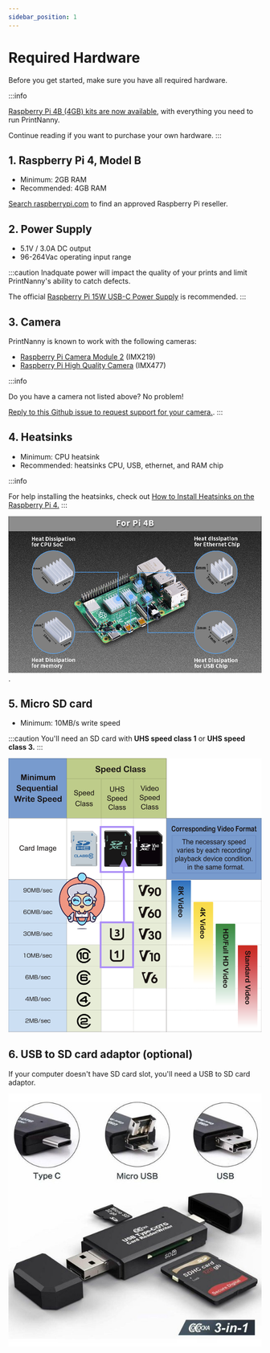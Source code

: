 ```yaml
---
sidebar_position: 1
---
```


# Required Hardware

Before you get started, make sure you have all required hardware.

:::info

[Raspberry Pi 4B (4GB) kits are now available](https://printnanny.ai/shop/raspberry-pi-4-kit), with everything you need to run PrintNanny.

Continue reading if you want to purchase your own hardware.
:::

## 1. Raspberry Pi 4, Model B 

* Minimum: 2GB RAM
* Recommended: 4GB RAM

[Search raspberrypi.com](https://www.raspberrypi.com/products/raspberry-pi-4-model-b/) to find an approved Raspberry Pi reseller.

## 2. Power Supply

* 5.1V / 3.0A DC output
* 96-264Vac operating input range

:::caution
Inadquate power will impact the quality of your prints and limit PrintNanny's ability to catch defects.

The official [Raspberry Pi 15W USB-C Power Supply](https://www.raspberrypi.com/products/type-c-power-supply/) is recommended.
:::

## 3. Camera

PrintNanny is known to work with the following cameras:

* [Raspberry Pi Camera Module 2](https://www.raspberrypi.com/products/camera-module-v2/) (IMX219)
* [Raspberry Pi High Quality Camera](https://www.raspberrypi.com/products/raspberry-pi-high-quality-camera/) (IMX477)

:::info

Do you have a camera not listed above? No problem! 

[Reply to this Github issue to request support for your camera.](https://github.com/bitsy-ai/printnanny-os/issues/38). 
:::

## 4. Heatsinks

* Minimum: CPU heatsink
* Recommended: heatsinks CPU, USB, ethernet, and RAM chip

:::info

For help installing the heatsinks, check out [How to Install Heatsinks on the Raspberry Pi 4.](https://www.youtube.com/watch?v=E-4GaAz7XNM)
:::

![Image showing dimensions and locations of heatsinks on Raspberry Pi board](./img/heatsinks.jpg).

## 5. Micro SD card

* Minimum: 10MB/s write speed

:::caution
You'll need an SD card with **UHS speed class 1** or **UHS speed class 3.**
:::

![SD Card Selection Guide](./img/sdcard-speeds.png)

## 6. USB to SD card adaptor (optional)

If your computer doesn't have SD card slot, you'll need a USB to SD card adaptor.

![SD Card Selection Guide](./img/usb-sd-adaptor.jpeg)
